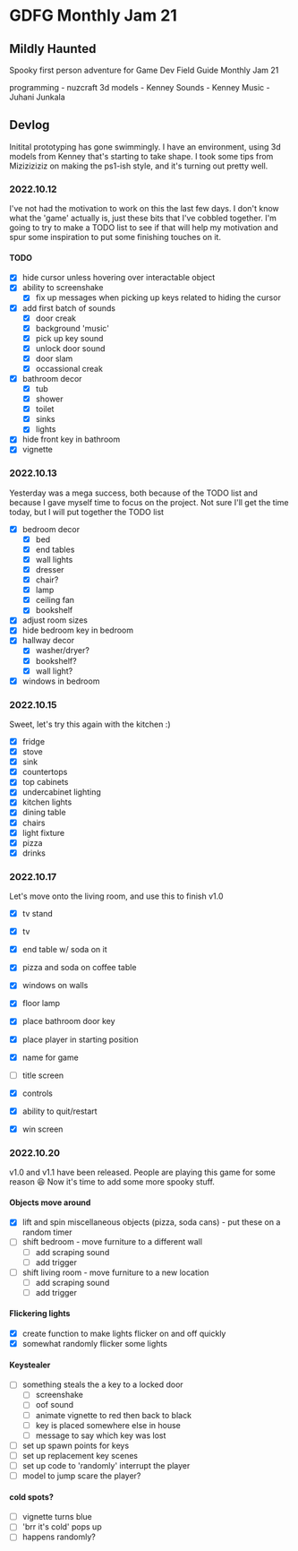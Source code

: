 # GDFG Monthly Jam 21

## Mildly Haunted

Spooky first person adventure for Game Dev Field Guide Monthly Jam 21

programming - nuzcraft
3d models - Kenney
Sounds - Kenney
Music - Juhani Junkala

## Devlog

Initital prototyping has gone swimmingly. I have an environment, using 3d models from Kenney that's starting to take shape. I took some tips from Miziziziziz on making the ps1-ish style, and it's turning out pretty well.

### 2022.10.12

I've not had the motivation to work on this the last few days. I don't know what the 'game' actually is, just these bits that I've cobbled together. I'm going to try to make a TODO list to see if that will help my motivation and spur some inspiration to put some finishing touches on it.

#### TODO

- [x] hide cursor unless hovering over interactable object
- [x] ability to screenshake
  - [x] fix up messages when picking up keys related to hiding the cursor
- [x] add first batch of sounds
  - [x] door creak
  - [x] background 'music'
  - [x] pick up key sound
  - [x] unlock door sound
  - [x] door slam
  - [x] occassional creak
- [x] bathroom decor
  - [x] tub
  - [x] shower
  - [x] toilet
  - [x] sinks
  - [x] lights
- [x] hide front key in bathroom
- [x] vignette

### 2022.10.13

Yesterday was a mega success, both because of the TODO list and because I gave myself time to focus on the project. Not sure I'll get the time today, but I will put together the TODO list

- [x] bedroom decor
  - [x] bed
  - [x] end tables
  - [x] wall lights
  - [x] dresser
  - [x] chair?
  - [x] lamp
  - [x] ceiling fan
  - [x] bookshelf
- [x] adjust room sizes
- [x] hide bedroom key in bedroom
- [x] hallway decor
  - [x] washer/dryer?
  - [x] bookshelf?
  - [x] wall light?
- [x] windows in bedroom

### 2022.10.15

Sweet, let's try this again with the kitchen :)

- [x] fridge
- [x] stove
- [x] sink
- [x] countertops
- [x] top cabinets
- [x] undercabinet lighting
- [x] kitchen lights
- [x] dining table
- [x] chairs
- [x] light fixture
- [x] pizza
- [x] drinks

### 2022.10.17

Let's move onto the living room, and use this to finish v1.0

- [x] tv stand
- [x] tv
- [x] end table w/ soda on it
- [x] pizza and soda on coffee table
- [x] windows on walls
- [x] floor lamp

- [x] place bathroom door key
- [x] place player in starting position
- [x] name for game
- [ ] title screen
- [x] controls
- [x] ability to quit/restart
- [x] win screen

### 2022.10.20

v1.0 and v1.1 have been released. People are playing this game for some reason 😆 Now it's time to add some more spooky stuff.

#### Objects move around

- [x] lift and spin miscellaneous objects (pizza, soda cans) - put these on a random timer
- [ ] shift bedroom - move furniture to a different wall
  - [ ] add scraping sound
  - [ ] add trigger
- [ ] shift living room - move furniture to a new location
  - [ ] add scraping sound
  - [ ] add trigger

#### Flickering lights

- [x] create function to make lights flicker on and off quickly
- [x] somewhat randomly flicker some lights

#### Keystealer

- [ ] something steals the a key to a locked door
  - [ ] screenshake
  - [ ] oof sound
  - [ ] animate vignette to red then back to black
  - [ ] key is placed somewhere else in house
  - [ ] message to say which key was lost
- [ ] set up spawn points for keys
- [ ] set up replacement key scenes
- [ ] set up code to 'randomly' interrupt the player
- [ ] model to jump scare the player?

#### cold spots?

- [ ] vignette turns blue
- [ ] 'brr it's cold' pops up
- [ ] happens randomly?
